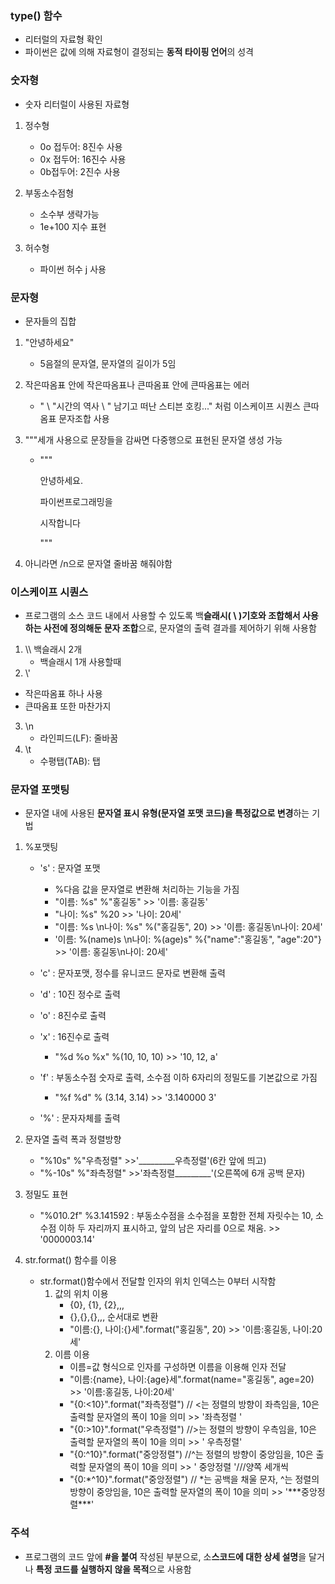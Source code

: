### type() 함수

- 리터럴의 자료형 확인
- 파이썬은 값에 의해 자료형이 결정되는 **동적 타이핑 언어**의 성격



### 숫자형

- 숫자 리터럴이 사용된 자료형

1. 정수형
   - 0o 접두어: 8진수 사용
   - 0x 접두어: 16진수 사용
   - 0b접두어: 2진수 사용

2. 부동소수점형
   - 소수부 생략가능
   - 1e+100 지수 표현

3. 허수형
   - 파이썬 허수 j 사용

###  문자형

- 문자들의 집합

1. "안녕하세요"

   - 5음절의 문자열, 문자열의 길이가 5임

2. 작은따옴표 안에 작은따옴표나 큰따옴표 안에 큰따옴표는 에러

   - " \ "시간의 역사 \ " 남기고 떠난 스티븐 호킹..." 처럼 이스케이프 시퀀스 큰따옴표 문자조합 사용

3. """세개 사용으로 문장들을 감싸면 다중행으로 표현된 문자열 생성 가능

   - """

     안녕하세요.

     파이썬프로그래밍을

     시작합니다

     """

4. 아니라면 /n으로 문자열 줄바꿈 해줘야함



### 이스케이프 시퀀스

- 프로그램의 소스 코드 내에서 사용할 수 있도록 백**슬래시( \ )기호와 조합해서 사용하는 사전에 정의해둔 문자 조합**으로, 문자열의 출력 결과를 제어하기 위해 사용함

1. \\\ 백슬래시 2개
   - 백슬래시 1개 사용할때
2.  \\' 
   - 작은따옴표 하나 사용
   - 큰따옴표 또한 마찬가지
3. \\n
   - 라인피드(LF): 줄바꿈
4. \\t
   - 수평탭(TAB): 탭



### 문자열 포맷팅

- 문자열 내에 사용된 **문자열 표시 유형(문자열 포맷 코드)을 특정값으로 변경**하는 기법

1. %포맷팅

   - 's' : 문자열 포맷
     - %다음 값을 문자열로 변환해 처리하는 기능을 가짐
     - "이름: %s" %"홍길동"  >> '이름: 홍길동'
     - "나이: %s" %20  >> '나이: 20세'
     - "이름: %s \\n나이: %s" %("홍길동", 20)  >>  '이름: 홍길동\\n나이: 20세'
     - '이름: %(name)s \\n나이: %(age)s" %{"name":"홍길동", "age":20"}  >>  '이름: 홍길동\\n나이: 20세'

   - 'c' : 문자포맷, 정수를 유니코드 문자로 변환해 출력

   - 'd' : 10진 정수로 출력
   - 'o' : 8진수로 출력
   - 'x' : 16진수로 출력
     - "%d %o %x" %(10, 10, 10)  >> '10, 12, a'

   - 'f' : 부동소수점 숫자로 출력, 소수점 이하 6자리의 정밀도를 기본값으로 가짐
     - "%f %d" % (3.14, 3.14)  >> '3.140000 3'

   - '%' : 문자자체를 출력

2. 문자열 출력 폭과 정렬방향

   - "%10s" %"우측정렬"  >>'_________우측정렬'(6칸 앞에 띄고)
   - "%-10s" %"좌측정렬"  >>'좌측정렬_________'(오른쪽에 6개 공백 문자)

3. 정밀도 표현

   - "%010.2f" %3.141592 : 부동소수점을 소수점을 포함한 전체 자릿수는 10, 소수점 이하 두 자리까지 표시하고, 앞의 남은 자리를 0으로 채움. >> '0000003.14'

4. str.format() 함수를 이용

   - str.format()함수에서 전달할 인자의 위치 인덱스는 0부터 시작함
     1. 값의 위치 이용
        - {0}, {1}, {2},,,
        - {},{},{},,, 순서대로 변환
        - "이름:{}, 나이:{}세".format("홍길동", 20)   >>  '이름:홍길동, 나이:20세'
     2. 이름 이용
        - 이름=값 형식으로 인자를 구성하면 이름을 이용해 인자 전달
        - "이름:{name}, 나이:{age}세".format(name="홍길동", age=20)   >>  '이름:홍길동, 나이:20세'
        - "{0:<10}".format("좌측정렬") // <는 정렬의 방향이 좌측임을, 10은 출력할 문자열의 폭이 10을 의미 >> '좌측정렬       '
        - "{0:>10}".format("우측정렬")  //>는 정렬의 방향이 우측임을, 10은 출력할 문자열의 폭이 10을 의미 >> '      우측정렬'
        - "{0:^10}".format("중앙정렬")  //^는 정렬의 방향이 중앙임을, 10은 출력할 문자열의 폭이 10을 의미 >> '   중앙정렬   '///양쪽 세개씩
        - "{0:*^10}".format("중앙정렬")  // \*는 공백을 채울 문자, ^는 정렬의 방향이 중앙임을, 10은 출력할 문자열의 폭이 10을 의미 >> '\*\*\*중앙정렬\*\*\*\'



### 주석

- 프로그램의 코드 앞에 **#을 붙여** 작성된 부분으로, 소**스코드에 대한 상세 설명**을 달거나 **특정 코드를 실행하지 않을 목적**으로 사용함


